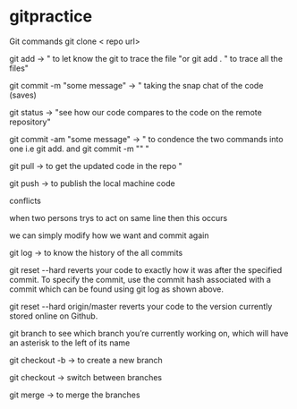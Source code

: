 # gitpractice
Git commands
git clone < repo url>

git add <file name> -> " to let know the git to trace the file "or git add . " to trace all the files"

git commit -m "some message" -> " taking the snap chat of the code (saves) 

git status -> "see how our code compares to the code on the remote repository"

git commit -am "some message" -> " to condence the two commands into one i.e git add. and git commit -m ""  "


git pull -> to get the updated code in the repo "

git push -> to publish the local machine code

conflicts 

when two persons trys to act on same line then this occurs

we can simply modify how we want and commit again

git log -> to know the history of the all commits

git reset --hard <commit> reverts your code to exactly how it was after the specified commit. To specify the commit, use the commit hash associated with a commit which can be found using git log as shown above.

git reset --hard origin/master reverts your code to the version currently stored online on Github.

git branch to see which branch you’re currently working on, which will have an asterisk to the left of its name

git checkout -b <new branch name> -> to create a new branch

git checkout <branch name> -> switch between branches

git merge <other branch name> -> to merge the branches


 
